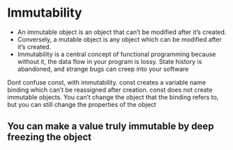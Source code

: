 # Immutability
- An immutable object is an object that can’t be modified after it’s created. 
- Conversely, a mutable object is any object which can be modified after it’s created.
- Immutability is a central concept of functional programming because without it, the data flow in your program is lossy. State history is abandoned, and strange bugs can creep into your software


Dont confuse const, with immutability. 
const creates a variable name binding which can’t be reassigned after creation. 
const does not create immutable objects. 
You can’t change the object that the binding refers to, but you can still change the properties of the object

You can make a value truly immutable by deep freezing the object
---------------------------------------------------------------------------------